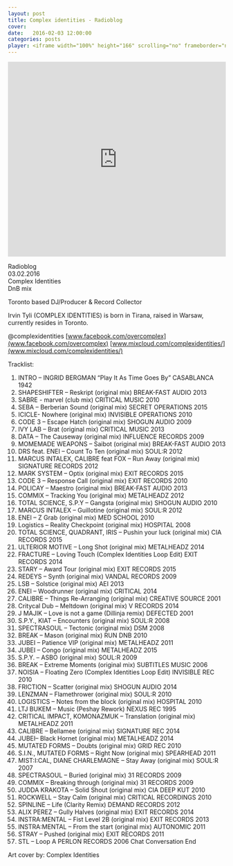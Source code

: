 ```yaml
---
layout: post
title: Complex identities - Radioblog
cover:
date:   2016-02-03 12:00:00
categories: posts
player: <iframe width="100%" height="166" scrolling="no" frameborder="no" src="https://w.soundcloud.com/player/?url=https%3A//api.soundcloud.com/tracks/245224613&amp;color=ff5500&amp;auto_play=false&amp;hide_related=false&amp;show_comments=true&amp;show_user=true&amp;show_reposts=false"></iframe>
---
```


<iframe width="100%" height="450" scrolling="no" frameborder="no" src="https://w.soundcloud.com/player/?url=https%3A//api.soundcloud.com/tracks/245224613&amp;auto_play=false&amp;hide_related=false&amp;show_comments=true&amp;show_user=true&amp;show_reposts=false&amp;visual=true"></iframe>

Radioblog <br/>
03.02.2016 <br/>
Complex Identities <br/>
DnB mix

Toronto based DJ/Producer & Record Collector

Irvin Tyli (COMPLEX IDENTITIES) is born in Tirana, raised in Warsaw, currently resides in Toronto.

@complexidentities
[www.facebook.com/overcomplex](www.facebook.com/overcomplex)
[www.mixcloud.com/complexidentities/](www.mixcloud.com/complexidentities/)

Tracklist:

1.	INTRO – INGRID BERGMAN “Play It As Time Goes By” CASABLANCA 1942
2.	SHAPESHIFTER – Reskript (original mix) BREAK-FAST AUDIO 2013
3.	SABRE - marvel (club mix) CRITICAL MUSIC 2010
4.	SEBA – Berberian Sound (original mix) SECRET OPERATIONS 2015
5.	ICICLE- Nowhere (original mix) INVISIBLE OPERATIONS 2010
6.	CODE 3 – Escape Hatch (original mix) SHOGUN AUDIO 2009
7.	IVY LAB – Brat (original mix) CRITICAL MUSIC 2013
8.	DATA – The Causeway (original mix) INFLUENCE RECORDS 2009
9.	MOMEMADE WEAPONS – Saibot (original mix) BREAK-FAST AUDIO 2013
10.	DRS feat. ENEI – Count To Ten (original mix) SOUL:R 2012
11.	MARCUS INTALEX, CALIBRE feat FOX – Run Away (original mix) SIGNATURE RECORDS 2012
12.	MARK SYSTEM – Optix (original mix) EXIT RECORDS 2015
13.	CODE 3 – Response Call (original mix) EXIT RECORDS 2010
14.	POLICAY – Maestro (original mix) BREAK-FAST AUDIO 2013
15.	COMMIX – Tracking You (original mix) METALHEADZ 2012
16.	TOTAL SCIENCE, S.P.Y – Gangsta (original mix) SHOGUN AUDIO 2010
17.	MARCUS INTALEX – Guillotine (original mix) SOUL:R 2012
18.	ENEI – Z Grab (original mix) MED SCHOOL 2010
19.	Logistics – Reality Checkpoint (original mix) HOSPITAL 2008
20.	TOTAL SCIENCE, QUADRANT, IRIS – Pushin your luck (original mix) CIA RECORDS 2015
21.	ULTERIOR MOTIVE – Long Shot (original mix) METALHEADZ 2014
22.	FRACTURE – Loving Touch (Complex Identities Loop Edit) EXIT RECORDS 2014
23.	STARY – Award Tour (original mix) EXIT RECORDS 2015
24.	REDEYS – Synth (original mix) VANDAL RECORDS 2009
25.	LSB – Solstice (original mix) AEI 2013
26.	ENEI – Woodrunner (original mix) CRITICAL 2014
27.	CALIBRE – Things Re-Arranging (original mix) CREATIVE SOURCE 2001
28.	Critycal Dub – Meltdown (original mix) V RECORDS 2014
29.	J MAJIK – Love is not a game (Dillinja remix) DEFECTED 2001
30.	S.P.Y., KIAT – Encounters (original mix) SOUL:R 2008
31.	SPECTRASOUL – Tectonic (original mix) DSM 2008
32.	BREAK – Mason (original mix) RUN DNB 2010
33.	JUBEI – Patience VIP (original mix) METALHEADZ 2011
34.	JUBEI – Congo (original mix) METALHEADZ 2015
35.	S.P.Y. – ASBO (original mix) SOUL:R 2009
36.	BREAK – Extreme Moments (original mix) SUBTITLES MUSIC 2006
37.	NOISIA – Floating Zero (Complex Identities Loop Edit) INVISIBLE REC 2010
38.	FRICTION – Scatter (original mix) SHOGUN AUDIO 2014
39.	LENZMAN – Flamethrower (original mix) SOUL:R 2010
40.	LOGISTICS – Notes from the block (original mix) HOSPITAL 2010
41.	LTJ BUKEM – Music (Peshay Rework) NEXUS REC 1995
42.	CRITICAL IMPACT, KOMONAZMUK – Translation (original mix) METALHEADZ 2011
43.	CALIBRE – Bellamee (original mix) SIGNATURE REC 2014
44.	JUBEI– Black Hornet (original mix) METALHEADZ 2014
45.	MUTATED FORMS – Doubts (original mix) GRID REC 2010
46.	S.I.N., MUTATED FORMS – Right Now (original mix) SPEARHEAD 2011
47.	MIST:I:CAL, DIANE CHARLEMAGNE – Stay Away (original mix) SOUL:R 2007
48.	SPECTRASOUL – Buried (original mix) 31 RECORDS 2009
49.	COMMIX – Breaking through (original mix) 31 RECORDS 2009
50.	JUDDA KRAKOTA – Solid Shout (original mix) CIA DEEP KUT 2010
51.	ROCKWELL – Stay Calm (original mix) CRITICAL RECORDINGS 2010
52.	SPINLINE – Life (Clarity Remix) DEMAND RECORDS 2012
53.	ALIX PEREZ – Gully Halves (original mix) EXIT RECORDS 2014
54.	INSTRA:MENTAL – Fist Level 2B (original mix) EXIT RECORDS 2013
55.	INSTRA:MENTAL – From the start (original mix) AUTONOMIC 2011
56.	STRAY – Pushed (original mix) EXIT RECORDS 2011
57.	STL – Loop A PERLON RECORDS 2006
Chat Conversation End

Art cover by:
Complex Identities
